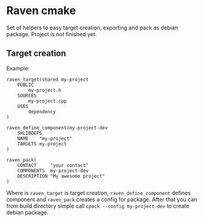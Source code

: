 # Raven cmake

Set of helpers to easy target creation, exporting and pack as debian package. Project is not finished yet.

## Target creation
Example:
```
raven_target(shared my-project
    PUBLIC
        my-project.h
    SOURCES
        my-project.cpp
    USES
        dependency
)

raven_define_component(my-project-dev
    SHLIBDEPS
    NAME    "my-project"
    TARGETS my-project
)

raven_pack(
    CONTACT     "your contact"
    COMPONENTS  my-project-dev
    DESCRIPTION "My awesome project"
)
```
Where is ```raven_target``` is target creation, ```raven_define_component``` defines component and ```raven_pack``` creates a config for package.
After that you can from build directory simple call ```cpack --config my-project-dev``` to create debian package.